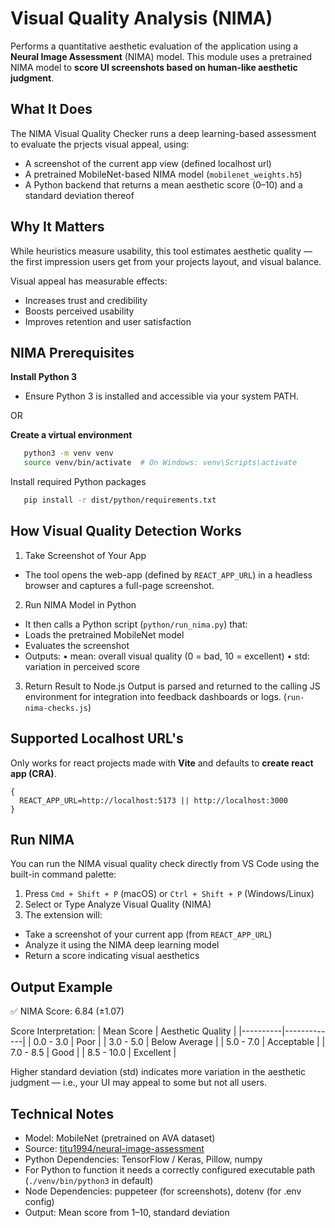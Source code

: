 # Visual Quality Analysis (NIMA)

Performs a quantitative aesthetic evaluation of the application using a **Neural Image Assessment** (NIMA) model. 
This module uses a pretrained NIMA model to **score UI screenshots based on human-like aesthetic judgment**.

## What It Does
The NIMA Visual Quality Checker runs a deep learning-based assessment to evaluate the prjects visual appeal, using:
- A screenshot of the current app view (defined localhost url)
- A pretrained MobileNet-based NIMA model (`mobilenet_weights.h5`)
- A Python backend that returns a mean aesthetic score (0–10) and a standard deviation thereof

## Why It Matters
While heuristics measure usability, this tool estimates aesthetic quality — the first impression users get from your projects layout, and visual balance.

Visual appeal has measurable effects:
- Increases trust and credibility
- Boosts perceived usability
- Improves retention and user satisfaction

## NIMA Prerequisites
**Install Python 3**
- Ensure Python 3 is installed and accessible via your system PATH.

OR

**Create a virtual environment**
```bash
   python3 -m venv venv
   source venv/bin/activate  # On Windows: venv\Scripts\activate
```

Install required Python packages
```bash
   pip install -r dist/python/requirements.txt
```

## How Visual Quality Detection Works
1. Take Screenshot of Your App
- The tool opens the web-app (defined by `REACT_APP_URL`) in a headless browser and captures a full-page screenshot.
2. Run NIMA Model in Python
- It then calls a Python script (`python/run_nima.py`) that:
- Loads the pretrained MobileNet model
- Evaluates the screenshot
- Outputs:
	•	mean: overall visual quality (0 = bad, 10 = excellent)
	•	std: variation in perceived score
3. Return Result to Node.js
Output is parsed and returned to the calling JS environment for integration into feedback dashboards or logs. (`run-nima-checks.js`)

## Supported Localhost URL's
Only works for react projects made with **Vite** and defaults to **create react app (CRA)**.
```
{
  REACT_APP_URL=http://localhost:5173 || http://localhost:3000
}
```

## Run NIMA 
You can run the NIMA visual quality check directly from VS Code using the built-in command palette:

1. Press `Cmd + Shift + P` (macOS) or `Ctrl + Shift + P` (Windows/Linux)
2. Select or Type 
Analyze Visual Quality (NIMA)
3. The extension will:
- Take a screenshot of your current app (from `REACT_APP_URL`)
- Analyze it using the NIMA deep learning model
- Return a score indicating visual aesthetics

## Output Example
✅ NIMA Score: 6.84 (±1.07)

Score Interpretation:
| Mean Score | Aesthetic Quality |
|----------|-------------|
| 0.0 - 3.0 | Poor |
| 3.0 - 5.0 | Below Average |
| 5.0 - 7.0 | Acceptable |
| 7.0 - 8.5 | Good |
| 8.5 - 10.0 | Excellent |

Higher standard deviation (std) indicates more variation in the aesthetic judgment — i.e., your UI may appeal to some but not all users.

## Technical Notes
- Model: MobileNet (pretrained on AVA dataset)
- Source: [titu1994/neural-image-assessment](https://github.com/titu1994/neural-image-assessment)
- Python Dependencies: TensorFlow / Keras, Pillow, numpy
- For Python to function it needs a correctly configured executable path (`./venv/bin/python3` in default)
- Node Dependencies: puppeteer (for screenshots), dotenv (for .env config)
- Output: Mean score from 1–10, standard deviation